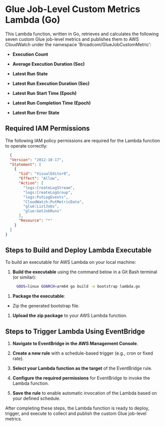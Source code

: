 
Glue Job-Level Custom Metrics Lambda (Go)
=========================================

This Lambda function, written in Go, retrieves and calculates the following seven custom Glue job-level metrics and publishes them to AWS CloudWatch under the namespace 'Broadcom/GlueJobCustomMetric':

*   **Execution Count**
    
*   **Average Execution Duration (Sec)**
    
*   **Latest Run State**
    
*   **Latest Run Execution Duration (Sec)**
    
*   **Latest Run Start Time (Epoch)**
    
*   **Latest Run Completion Time (Epoch)**
    
*   **Latest Run Error State**
    

Required IAM Permissions
------------------------

The following IAM policy permissions are required for the Lambda function to operate correctly:


```json
  {
  "Version": "2012-10-17",
  "Statement": [
    {
      "Sid": "VisualEditor0",
      "Effect": "Allow",
      "Action": [
        "logs:CreateLogStream",
        "logs:CreateLogGroup",
        "logs:PutLogEvents",
        "CloudWatch:PutMetricData",
        "glue:ListJobs",
        "glue:GetJobRuns"
      ],
      "Resource": "*"
    }
  ]
}

```
Steps to Build and Deploy Lambda Executable
-------------------------------------------

To build an executable for AWS Lambda on your local machine:

1.  **Build the executable** using the command below in a Git Bash terminal (or similar):
    

``` bash
     GOOS=linux GOARCH=arm64 go build -o bootstrap lambda.go
```	 

1.  **Package the executable**:
    

*   Zip the generated bootstrap file.
    

1.  **Upload the zip package** to your AWS Lambda function.
    

Steps to Trigger Lambda Using EventBridge
-----------------------------------------

1.  **Navigate to EventBridge in the AWS Management Console**.
    
2.  **Create a new rule** with a schedule-based trigger (e.g., cron or fixed rate).
    
3.  **Select your Lambda function as the target** of the EventBridge rule.
    
4.  **Configure the required permissions** for EventBridge to invoke the Lambda function.
    
5.  **Save the rule** to enable automatic invocation of the Lambda based on your defined schedule.
    

After completing these steps, the Lambda function is ready to deploy, trigger, and execute to collect and publish the custom Glue job-level metrics.

